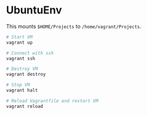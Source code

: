# UbuntuEnv

This mounts `$HOME/Projects` to `/home/vagrant/Projects`.

```bash
# Start VM
vagrant up

# Connect with ssh
vagrant ssh

# Destroy VM
vagrant destroy

# Stop VM
vagrant halt

# Reload Vagrantfile and restart VM
vagrant reload
```


